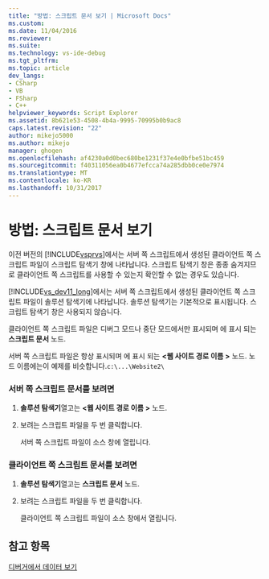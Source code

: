 ```yaml
---
title: "방법: 스크립트 문서 보기 | Microsoft Docs"
ms.custom: 
ms.date: 11/04/2016
ms.reviewer: 
ms.suite: 
ms.technology: vs-ide-debug
ms.tgt_pltfrm: 
ms.topic: article
dev_langs:
- CSharp
- VB
- FSharp
- C++
helpviewer_keywords: Script Explorer
ms.assetid: 8b621e53-4508-4b4a-9995-70995b0b9ac8
caps.latest.revision: "22"
author: mikejo5000
ms.author: mikejo
manager: ghogen
ms.openlocfilehash: af4230a0d0bec680be1231f37e4e0bfbe51bc459
ms.sourcegitcommit: f40311056ea0b4677efcca74a285dbb0ce0e7974
ms.translationtype: MT
ms.contentlocale: ko-KR
ms.lasthandoff: 10/31/2017
---
```

# <a name="how-to-view-script-documents"></a>방법: 스크립트 문서 보기
이전 버전의 [!INCLUDE[vsprvs](../code-quality/includes/vsprvs_md.md)]에서는 서버 쪽 스크립트에서 생성된 클라이언트 쪽 스크립트 파일이 스크립트 탐색기 창에 나타납니다. 스크립트 탐색기 창은 종종 숨겨지므로 클라이언트 쪽 스크립트를 사용할 수 있는지 확인할 수 없는 경우도 있습니다.  
  
 [!INCLUDE[vs_dev11_long](../data-tools/includes/vs_dev11_long_md.md)]에서는 서버 쪽 스크립트에서 생성된 클라이언트 쪽 스크립트 파일이 솔루션 탐색기에 나타납니다. 솔루션 탐색기는 기본적으로 표시됩니다. 스크립트 탐색기 창은 사용되지 않습니다.  
  
 클라이언트 쪽 스크립트 파일은 디버그 모드나 중단 모드에서만 표시되며 에 표시 되는 **스크립트 문서** 노드.  
  
 서버 쪽 스크립트 파일은 항상 표시되며 에 표시 되는  **\<웹 사이트 경로 이름 >** 노드. 노드 이름에는이 예제를 비슷합니다.`c:\...\Website2\`  
  
### <a name="to-view-a-server-side-script-document"></a>서버 쪽 스크립트 문서를 보려면  
  
1.  **솔루션 탐색기**열고는  **\<웹 사이트 경로 이름 >** 노드.  
  
2.  보려는 스크립트 파일을 두 번 클릭합니다.  
  
     서버 쪽 스크립트 파일이 소스 창에 열립니다.  
  
### <a name="to-view-a-client-side-script-document"></a>클라이언트 쪽 스크립트 문서를 보려면  
  
1.  **솔루션 탐색기**열고는 **스크립트 문서** 노드.  
  
2.  보려는 스크립트 파일을 두 번 클릭합니다.  
  
     클라이언트 쪽 스크립트 파일이 소스 창에서 열립니다.  
  
## <a name="see-also"></a>참고 항목  
 [디버거에서 데이터 보기](../debugger/viewing-data-in-the-debugger.md)